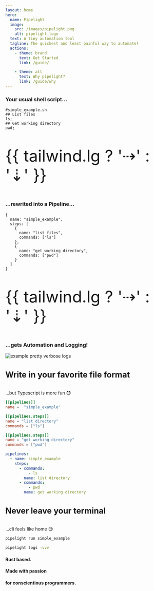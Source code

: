 ```yaml
---
layout: home
hero:
  name: Pipelight
  image:
    src: /images/pipelight.png
    alt: pipelight_logo
  text: A tiny automation tool
  tagline: The quickest and least painful way to automate!
  actions:
    - theme: brand
      text: Get Started
      link: /guide/

    - theme: alt
      text: Why pipelight?
      link: /guide/why
---
```


<script setup>
import ".vitepress/theme/custom.css"
import Example from '.vitepress/theme/components/Example.vue';
import Sheet from '.vitepress/theme/components/Sheet.vue';
import { breakpointsTailwind, useBreakpoints } from "@vueuse/core";
import { ref } from "vue";
const breakpoints = useBreakpoints(breakpointsTailwind);
const tailwind = ref({
  xs: breakpoints.smaller("sm"),
  sm: breakpoints.greaterOrEqual("sm"),
  md: breakpoints.greaterOrEqual("md"),
  lg: breakpoints.greaterOrEqual("lg")
});
</script>
<style lang="postcss" scoped>
.xl {
  font-size: 50px;
}
.lg {
  font-size: 25px;
  @apply px-6 py-1;
  @apply text-center;
}
.space {
  @apply py-10;
}
</style>

<Sheet>

<Example>
<h3> 
Your usual shell script...
</h3>

```sh{3,5}
#simple_example.sh
## List files
ls;
## Get working directory
pwd;

```

</Example>

<p class="xl">{{ tailwind.lg ? '⇢' : '⇣' }}</p>

<Example>
<h3> 
...rewrited into a Pipeline...
</h3>

```ts{6,10}
{
  name: "simple_example",
  steps: [
    {
      name: "list files",
      commands: ["ls"]
    },
    {
      name: "get working directory",
      commands: ["pwd"]
    }
  ]
}
```

</Example>

<p class="xl">{{ tailwind.lg ? '⇢' : '⇣' }}</p>

<Example>
<h3>
...gets Automation and Logging!
</h3>

<img class="sexy" src="/images/example_log_level_4.png" alt="example pretty verbose logs">

</Example>
</Sheet>

<Sheet>
<Example>
<h4 class="lg"> 
Write in your favorite
file format
</h4>
<p> 
...but Typescript is more fun 😈
</p>
</Example>

<Example>

```toml
[[pipelines]]
name =  "simple_example"

[[pipelines.steps]]
name = "list directory"
commands = ["ls"]

[[pipelines.steps]]
name = "get working directory"
commands = ["pwd"]
```

</Example>

<Example>

```yml
pipelines:
  - name: simple_example
    steps:
      - commands:
          - ls
        name: list directory
      - commands:
          - pwd
        name: get working directory
```

</Example>
</Sheet>

<Sheet>
<Example>
<h4 class="lg"> 
Never leave your terminal
</h4>
<p>
...cli feels like home 😌
</p>
</Example>
<Example>

```sh
pipelight run simple_example
```

```sh
pipelight logs -vvv
```

</Example>
</Sheet>

<Sheet>
<Example>
<h4> 
Rust based.
</h4>
<h4> 
Made with passion
</h4>
<h4> 
for conscientious programmers.
</h4>
</Example>
</Sheet>

